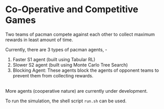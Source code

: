 # Co-Operative and Competitive Games

Two teams of pacman compete against each other to collect maximum rewards in least amount of time. 

Currently, there are 3 types of pacman agents, - 
1. Faster S1 agent (built using Tabular RL)
2. Slower S2 agent (built using Monte Carlo Tree Search)
3. Blocking Agent: These agents block the agents of opponent teams to prevent them from collecting rewards. 
<br/>
More agents (cooperative nature) are currently under development.

To run the simulation, the shell script ```run.sh``` can be used.
